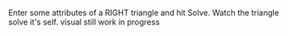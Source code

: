 Enter some attributes of a RIGHT triangle and hit Solve. Watch the triangle solve it's self.
visual still work in progress
